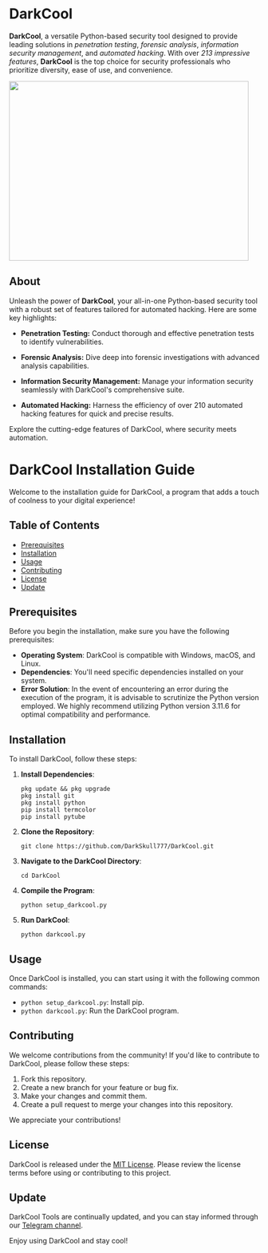 
# DarkCool

**DarkCool**, a versatile Python-based security tool designed to provide leading solutions in _penetration testing_, _forensic analysis_, _information security management_, and _automated hacking_. With over _213 impressive features_, **DarkCool** is the top choice for security professionals who prioritize diversity, ease of use, and convenience.

<img src="https://github.com/DarkSkull777/DarkCool/raw/main/Rec/lv_0_20240201002048.gif" width="480" height="360">

## About

Unleash the power of **DarkCool**, your all-in-one Python-based security tool with a robust set of features tailored for automated hacking. Here are some key highlights:

- **Penetration Testing:** Conduct thorough and effective penetration tests to identify vulnerabilities.

- **Forensic Analysis:** Dive deep into forensic investigations with advanced analysis capabilities.

- **Information Security Management:** Manage your information security seamlessly with DarkCool's comprehensive suite.

- **Automated Hacking:** Harness the efficiency of over 210 automated hacking features for quick and precise results.

Explore the cutting-edge features of DarkCool, where security meets automation.


# DarkCool Installation Guide

Welcome to the installation guide for DarkCool, a program that adds a touch of coolness to your digital experience!

## Table of Contents
- [Prerequisites](#prerequisites)
- [Installation](#installation)
- [Usage](#usage)
- [Contributing](#contributing)
- [License](#license)
- [Update](#update)

## Prerequisites

Before you begin the installation, make sure you have the following prerequisites:

- **Operating System**: DarkCool is compatible with Windows, macOS, and Linux.
- **Dependencies**: You'll need specific dependencies installed on your system.
- **Error Solution**: In the event of encountering an error during the execution of the program, it is advisable to scrutinize the Python version employed. We highly recommend utilizing Python version 3.11.6 for optimal compatibility and performance.

## Installation

To install DarkCool, follow these steps:

1. **Install Dependencies**:

   ```
   pkg update && pkg upgrade
   pkg install git
   pkg install python
   pip install termcolor
   pip install pytube
   ```

2. **Clone the Repository**:

   ```
   git clone https://github.com/DarkSkull777/DarkCool.git
   ```

3. **Navigate to the DarkCool Directory**:

   ```
   cd DarkCool
   ```

4. **Compile the Program**:

   ```
   python setup_darkcool.py
   ```

5. **Run DarkCool**:

   ```
   python darkcool.py
   ```

## Usage

Once DarkCool is installed, you can start using it with the following common commands:

- `python setup_darkcool.py`: Install pip.
- `python darkcool.py`: Run the DarkCool program.

## Contributing

We welcome contributions from the community! If you'd like to contribute to DarkCool, please follow these steps:

1. Fork this repository.
2. Create a new branch for your feature or bug fix.
3. Make your changes and commit them.
4. Create a pull request to merge your changes into this repository.

We appreciate your contributions!

## License

DarkCool is released under the [MIT License](LICENSE.md). Please review the license terms before using or contributing to this project.

## Update

DarkCool Tools are continually updated, and you can stay informed through our [Telegram channel](https://t.me/dymlescode).

Enjoy using DarkCool and stay cool!
